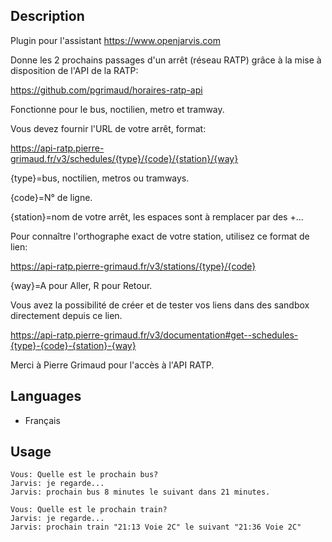<!---
IMPORTANT
=========
This README.md is displayed in the WebStore as well as within Jarvis app
Please do not change the structure of this file
Fill-in Description, Usage & Author sections
Make sure to rename the [en] folder into the language code your plugin is written in (ex: fr, es, de, it...)
For multi-language plugin:
- clone the language directory and translate commands/functions.sh
- optionally write the Description / Usage sections in several languages
-->
## Description
Plugin pour l'assistant https://www.openjarvis.com

Donne les 2 prochains passages d'un arrêt (réseau RATP) grâce à la mise à disposition de l'API de la RATP:

https://github.com/pgrimaud/horaires-ratp-api


Fonctionne pour le bus, noctilien, metro et tramway.

Vous devez fournir l'URL de votre arrêt, format:

https://api-ratp.pierre-grimaud.fr/v3/schedules/{type}/{code}/{station}/{way}

{type}=bus, noctilien, metros ou tramways.

{code}=N° de ligne.

{station}=nom de votre arrêt, les espaces sont à remplacer par des +...

Pour connaître l'orthographe exact de votre station, utilisez ce format de lien:

https://api-ratp.pierre-grimaud.fr/v3/stations/{type}/{code}

{way}=A pour Aller, R pour Retour.

Vous avez la possibilité de créer et de tester vos liens dans des sandbox directement depuis ce lien. 

https://api-ratp.pierre-grimaud.fr/v3/documentation#get--schedules-{type}-{code}-{station}-{way}

Merci à Pierre Grimaud pour l'accès à l'API RATP.

## Languages
* Français

## Usage
```
Vous: Quelle est le prochain bus?
Jarvis: je regarde...
Jarvis: prochain bus 8 minutes le suivant dans 21 minutes.
```
```
Vous: Quelle est le prochain train?
Jarvis: je regarde...
Jarvis: prochain train "21:13 Voie 2C" le suivant "21:36 Voie 2C"
```

